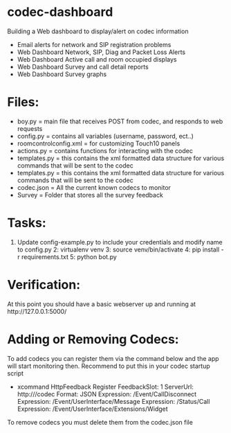 # codec-dashboard

Building a Web dashboard to display/alert on codec information
* Email alerts for network and SIP registration problems
* Web Dashboard Network, SIP, Diag and Packet Loss Alerts
* Web Dashboard Active call and room occupied displays
* Web Dashboard Survey and call detail reports
* Web Dashboard Survey graphs


<h1>Files:</h1>

* boy.py = main file that receives POST from codec, and responds to web requests
* config.py = contains all variables (username, password, ect..)
* roomcontrolconfig.xml =  for customizing Touch10 panels
* actions.py = contains functions for interacting with the codec
* templates.py = this contains the xml formatted data structure for various commands that will be sent to the codec
* templates.py = this contains the xml formatted data structure for various commands that will be sent to the codec
* codec.json = All the current known codecs to monitor
* Survey = Folder that stores all the survey feedback

<h1>Tasks:</h1>

1. Update config-example.py to include your credentials and modify name to config.py
2: virtualenv venv
3: source venv/bin/activate
4: pip install -r requirements.txt
5: python bot.py

<h1>Verification:</h1>
At this point you should have a basic webserver up and running at http://127.0.0.1:5000/

<h1>Adding or Removing Codecs:</h1>

To add codecs you can register them via the command below and the app will start monitoring then. Recommend to put this in your codec startup script

* xcommand HttpFeedback Register FeedbackSlot: 1 ServerUrl:  http://<IP>/codec Format: JSON Expression: /Event/CallDisconnect Expression: /Event/UserInterface/Message Expression: /Status/Call Expression: /Event/UserInterface/Extensions/Widget

To remove codecs you must delete them from the codec.json file